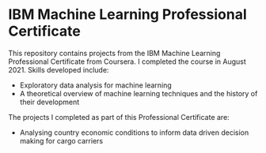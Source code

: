# IBM Machine Learning Professional Certificate

This repository contains projects from the IBM Machine Learning Professional Certificate from Coursera. I completed the course in August 2021. Skills developed include:

* Exploratory data analysis for machine learning
* A theoretical overview of machine learning techniques and the history of their development

The projects I completed as part of this Professional Certificate are:

* Analysing country economic conditions to inform data driven decision making for cargo carriers
